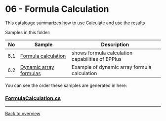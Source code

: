 ﻿# 06 - Formula Calculation
This catalouge summarizes how to use Calculate and use the results

Samples in this folder:

|No|Sample|Description|
|---|---|-----------------|
|6.1|[Formula calculation](<01-Formula calculation/Readme.md/>)| shows formula calculation capabilities of EPPlus|
|6.2|[Dynamic array formulas](<02-Array formulas/Readme.md/>)| Example of dynamic array formula calculation |
 
You can see the order these samples are generated in here:
### [FormulaCalculation.cs](FormulaCalculation.cs)

---
[Back to overview](..%2FReadme.md)
